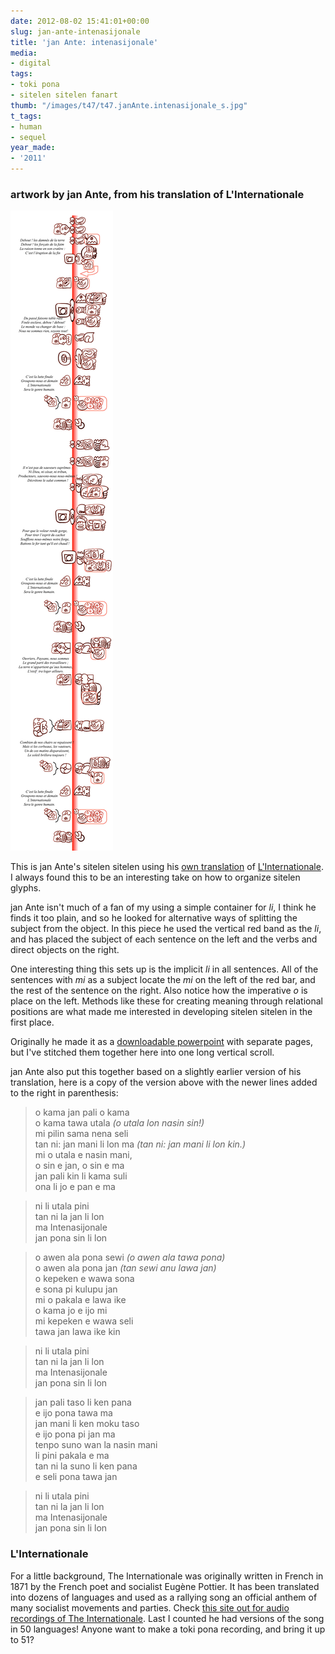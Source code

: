 ```yaml
---
date: 2012-08-02 15:41:01+00:00
slug: jan-ante-intenasijonale
title: 'jan Ante: intenasijonale'
media:
- digital
tags:
- toki pona
- sitelen sitelen fanart
thumb: "/images/t47/t47.janAnte.intenasijonale_s.jpg"
t_tags:
- human
- sequel
year_made:
- '2011'
---
```


### artwork by jan Ante, from his translation of **L'Internationale**

![Intenasijonale pi jan Ante](/images/t47/t47.janAnte.intenasijonale_l.jpg)

This is jan Ante's sitelen sitelen using his [own translation](http://forums.tokipona.org/viewtopic.php?f=5&t=1172&p=11224&hilit=intenasijonale#p11224) of [L'Internationale](http://en.wikipedia.org/wiki/The_Internationale).  I always found this to be an interesting take on how to organize sitelen glyphs.

jan Ante isn't much of a fan of my using a simple container for _li_, I think he finds it too plain, and so he looked for alternative ways of splitting the subject from the object.  In this piece he used the vertical red band as the _li_, and has placed the subject of each sentence on the left and the verbs and direct objects on the right.

One interesting thing this sets up is the implicit _li_ in all sentences.  All of the sentences with _mi_ as a subject locate the _mi_ on the left of the red bar, and the rest of the sentence on the right.  Also notice how the imperative _o_ is place on the left.  Methods like these for creating meaning through relational positions are what made me interested in developing sitelen sitelen in the first place.

Originally he made it as a [downloadable powerpoint](http://dro.newmail.ru/intenasijonale.ppt) with separate pages, but I've stitched them together here into one long vertical scroll.

jan Ante also put this together based on a slightly earlier version of his translation, here is a copy of the version above with the newer lines added to the right in parenthesis:

>o kama jan pali o kama  
o kama tawa utala _(o utala lon nasin sin!)_  
mi pilin sama nena seli  
tan ni: jan mani li lon ma _(tan ni: jan mani li lon kin.)_  
mi o utala e nasin mani,  
o sin e jan, o sin e ma  
jan pali kin li kama suli  
ona li jo e pan e ma

>ni li utala pini  
tan ni la jan li lon  
ma Intenasijonale  
jan pona sin li lon

>o awen ala pona sewi _(o awen ala tawa pona)_  
o awen ala pona jan _(tan sewi anu lawa jan)_  
o kepeken e wawa sona  
e sona pi kulupu jan  
mi o pakala e lawa ike  
o kama jo e ijo mi  
mi kepeken e wawa seli  
tawa jan lawa ike kin

>ni li utala pini  
tan ni la jan li lon  
ma Intenasijonale  
jan pona sin li lon

>jan pali taso li ken pana  
e ijo pona tawa ma  
jan mani li ken moku taso  
e ijo pona pi jan ma  
tenpo suno wan la nasin mani  
li pini pakala e ma  
tan ni la suno li ken pana  
e seli pona tawa jan

>ni li utala pini  
tan ni la jan li lon  
ma Intenasijonale  
jan pona sin li lon


### L'Internationale

For a little background, The Internationale was originally written in French in 1871 by the French poet and socialist Eugène Pottier. It has been translated into dozens of languages and used as a rallying song an official anthem of many socialist movements and parties. Check [this site out for audio recordings of The Internationale](http://www.hymn.ru/internationale/index-en.html). Last I counted he had versions of the song in 50 languages!  Anyone want to make a toki pona recording, and bring it up to 51?



